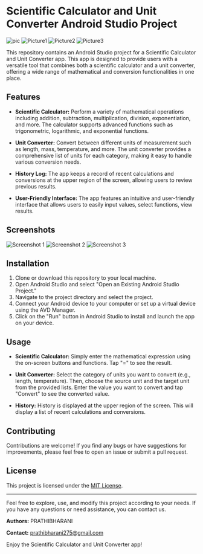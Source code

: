 # Scientific Calculator and Unit Converter Android Studio Project

![pic](https://github.com/prathibharani057/Scientific_Calculator/assets/118717617/c19e159d-c2ae-427b-af13-4725b7e02e64)
![Picture1](https://github.com/prathibharani057/Scientific_Calculator/assets/118717617/f1c3b91d-c0d6-4263-8d79-5a61833f6c62)
![Picture2](https://github.com/prathibharani057/Scientific_Calculator/assets/118717617/d042b275-c002-4fb9-9577-f71b2150fe20)
![Picture3](https://github.com/prathibharani057/Scientific_Calculator/assets/118717617/1b878019-3868-452f-ac40-cd9ba1a419ac)

This repository contains an Android Studio project for a Scientific Calculator and Unit Converter app. This app is designed to provide users with a versatile tool that combines both a scientific calculator and a unit converter, offering a wide range of mathematical and conversion functionalities in one place.

## Features

- **Scientific Calculator:** Perform a variety of mathematical operations including addition, subtraction, multiplication, division, exponentiation, and more. The calculator supports advanced functions such as trigonometric, logarithmic, and exponential functions.
  
- **Unit Converter:** Convert between different units of measurement such as length, mass, temperature, and more. The unit converter provides a comprehensive list of units for each category, making it easy to handle various conversion needs.

- **History Log:** The app keeps a record of recent calculations and conversions at the upper region of the screen, allowing users to review previous results.

- **User-Friendly Interface:** The app features an intuitive and user-friendly interface that allows users to easily input values, select functions, view results.

## Screenshots

![Screenshot 1](screenshots/screenshot1.png)
![Screenshot 2](screenshots/screenshot2.png)
![Screenshot 3](screenshots/screenshot3.png)

## Installation

1. Clone or download this repository to your local machine.
2. Open Android Studio and select "Open an Existing Android Studio Project."
3. Navigate to the project directory and select the project.
4. Connect your Android device to your computer or set up a virtual device using the AVD Manager.
5. Click on the "Run" button in Android Studio to install and launch the app on your device.

## Usage

- **Scientific Calculator:** Simply enter the mathematical expression using the on-screen buttons and functions. Tap "=" to see the result.

- **Unit Converter:** Select the category of units you want to convert (e.g., length, temperature). Then, choose the source unit and the target unit from the provided lists. Enter the value you want to convert and tap "Convert" to see the converted value.

- **History:** History is displayed at the upper region of the screen. This will display a list of recent calculations and conversions.

## Contributing

Contributions are welcome! If you find any bugs or have suggestions for improvements, please feel free to open an issue or submit a pull request.

## License

This project is licensed under the [MIT License](LICENSE).

---

Feel free to explore, use, and modify this project according to your needs. If you have any questions or need assistance, you can contact us.

**Authors:** PRATHIBHARANI

**Contact:** prathibharani275@gmail.com

Enjoy the Scientific Calculator and Unit Converter app!
